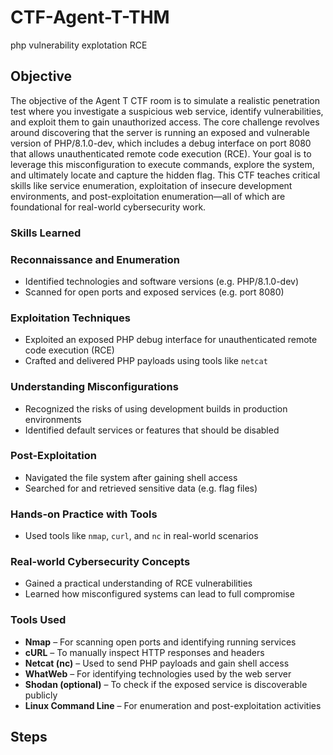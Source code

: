 # CTF-Agent-T-THM
php vulnerability explotation RCE

## Objective
The objective of the Agent T CTF room is to simulate a realistic penetration test where you investigate a suspicious web service, identify vulnerabilities, and exploit them to gain unauthorized access. The core challenge revolves around discovering that the server is running an exposed and vulnerable version of PHP/8.1.0-dev, which includes a debug interface on port 8080 that allows unauthenticated remote code execution (RCE). Your goal is to leverage this misconfiguration to execute commands, explore the system, and ultimately locate and capture the hidden flag. This CTF teaches critical skills like service enumeration, exploitation of insecure development environments, and post-exploitation enumeration—all of which are foundational for real-world cybersecurity work.

### Skills Learned
### Reconnaissance and Enumeration
- Identified technologies and software versions (e.g. PHP/8.1.0-dev)
- Scanned for open ports and exposed services (e.g. port 8080)

### Exploitation Techniques
- Exploited an exposed PHP debug interface for unauthenticated remote code execution (RCE)
- Crafted and delivered PHP payloads using tools like `netcat`

### Understanding Misconfigurations
- Recognized the risks of using development builds in production environments
- Identified default services or features that should be disabled

### Post-Exploitation
- Navigated the file system after gaining shell access
- Searched for and retrieved sensitive data (e.g. flag files)

### Hands-on Practice with Tools
- Used tools like `nmap`, `curl`, and `nc` in real-world scenarios

### Real-world Cybersecurity Concepts
- Gained a practical understanding of RCE vulnerabilities
- Learned how misconfigured systems can lead to full compromise

### Tools Used
- **Nmap** – For scanning open ports and identifying running services
- **cURL** – To manually inspect HTTP responses and headers
- **Netcat (nc)** – Used to send PHP payloads and gain shell access
- **WhatWeb** – For identifying technologies used by the web server
- **Shodan (optional)** – To check if the exposed service is discoverable publicly
- **Linux Command Line** – For enumeration and post-exploitation activities

## Steps

